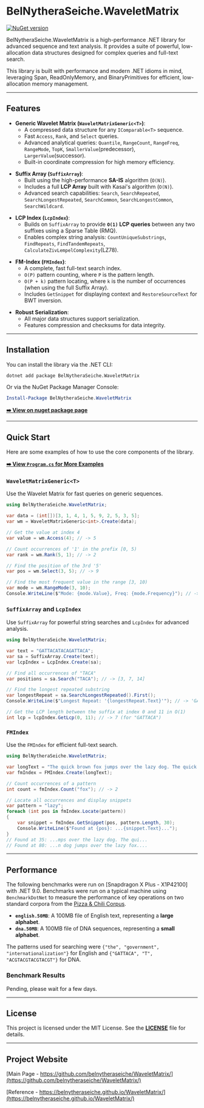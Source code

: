 # BelNytheraSeiche.WaveletMatrix

[![NuGet version](https://img.shields.io/nuget/v/BelNytheraSeiche.WaveletMatrix.svg)](https://www.nuget.org/packages/BelNytheraSeiche.WaveletMatrix/)
<!-- [![License: MIT](https://img.shields.io/badge/License-MIT-yellow.svg)](https://opensource.org/licenses/MIT) -->

BelNytheraSeiche.WaveletMatrix is a high-performance .NET library for advanced sequence and text analysis. It provides a suite of powerful, low-allocation data structures designed for complex queries and full-text search.

This library is built with performance and modern .NET idioms in mind, leveraging Span<T>, ReadOnlyMemory<T>, and BinaryPrimitives for efficient, low-allocation memory management.

---

## Features

- **Generic Wavelet Matrix (`WaveletMatrixGeneric<T>`)**:
  - A compressed data structure for any `IComparable<T>` sequence.
  - Fast `Access`, `Rank`, and `Select` queries.
  - Advanced analytical queries: `Quantile`, `RangeCount`, `RangeFreq`, `RangeMode`, `TopK`, `SmallerValue`(predecessor), `LargerValue`(successor).
  - Built-in coordinate compression for high memory efficiency.

<div></div>

- **Suffix Array (`SuffixArray`)**:
  - Built using the high-performance **SA-IS** algorithm (`O(N)`).
  - Includes a full **LCP Array** built with Kasai's algorithm (`O(N)`).
  - Advanced search capabilities: `Search`, `SearchRepeated`, `SearchLongestRepeated`, `SearchCommon`, `SearchLongestCommon`, `SearchWildcard`.

<div></div>

- **LCP Index (`LcpIndex`)**:
  - Builds on `SuffixArray` to provide **`O(1)` LCP queries** between any two suffixes using a Sparse Table (RMQ).
  - Enables complex string analysis: `CountUniqueSubstrings`, `FindRepeats`, `FindTandemRepeats`, `CalculateZivLempelComplexity`(LZ78).

<div></div>

- **FM-Index (`FMIndex`)**:
  - A complete, fast full-text search index.
  - `O(P)` pattern counting, where `P` is the pattern length.
  - `O(P + k)` pattern locating, where `k` is the number of occurrences (when using the full Suffix Array).
  - Includes `GetSnippet` for displaying context and `RestoreSourceText` for BWT inversion.

<div></div>

- **Robust Serialization**:
  - All major data structures support serialization.
  - Features compression and checksums for data integrity.

---

## Installation

You can install the library via the .NET CLI:

```sh
dotnet add package BelNytheraSeiche.WaveletMatrix
```

Or via the NuGet Package Manager Console:

```powershell
Install-Package BelNytheraSeiche.WaveletMatrix
```

[**➡️ View on nuget package page**](https://www.nuget.org/packages/BelNytheraSeiche.WaveletMatrix/)

---

## Quick Start

Here are some examples of how to use the core components of the library.

[**➡️ View `Program.cs` for More Examples**](https://github.com/belnytheraseiche/WaveletMatrix/blob/main/src/Program.cs)

### `WaveletMatrixGeneric<T>`

Use the Wavelet Matrix for fast queries on generic sequences.

```csharp
using BelNytheraSeiche.WaveletMatrix;

var data = (int[])[3, 1, 4, 1, 5, 9, 2, 5, 3, 5];
var wm = WaveletMatrixGeneric<int>.Create(data);

// Get the value at index 4
var value = wm.Access(4); // -> 5

// Count occurrences of '1' in the prefix [0, 5)
var rank = wm.Rank(5, 1); // -> 2

// Find the position of the 3rd '5'
var pos = wm.Select(3, 5); // -> 9

// Find the most frequent value in the range [3, 10)
var mode = wm.RangeMode(3, 10);
Console.WriteLine($"Mode: {mode.Value}, Freq: {mode.Frequency}"); // -> Mode: 5, Freq: 3
```

### `SuffixArray` and `LcpIndex`

Use `SuffixArray` for powerful string searches and `LcpIndex` for advanced analysis.

```csharp
using BelNytheraSeiche.WaveletMatrix;

var text = "GATTACATACAGATTACA";
var sa = SuffixArray.Create(text);
var lcpIndex = LcpIndex.Create(sa);

// Find all occurrences of "TACA"
var positions = sa.Search("TACA"); // -> [3, 7, 14]

// Find the longest repeated substring
var longestRepeat = sa.SearchLongestRepeated().First();
Console.WriteLine($"Longest Repeat: '{longestRepeat.Text}'"); // -> 'GATTACA'

// Get the LCP length between the suffix at index 0 and 11 in O(1)
int lcp = lcpIndex.GetLcp(0, 11); // -> 7 (for "GATTACA")
```

### `FMIndex`

Use the `FMIndex` for efficient full-text search.

```csharp
using BelNytheraSeiche.WaveletMatrix;

var longText = "The quick brown fox jumps over the lazy dog. The quick brown dog jumps over the lazy fox.";
var fmIndex = FMIndex.Create(longText);

// Count occurrences of a pattern
int count = fmIndex.Count("fox"); // -> 2

// Locate all occurrences and display snippets
var pattern = "lazy";
foreach (int pos in fmIndex.Locate(pattern))
{
    var snippet = fmIndex.GetSnippet(pos, pattern.Length, 30);
    Console.WriteLine($"Found at {pos}: ...{snippet.Text}...");
}
// Found at 35: ...mps over the lazy dog. The qui...
// Found at 80: ...n dog jumps over the lazy fox....
```

---

## Performance

The following benchmarks were run on [Snapdragon X Plus - X1P42100] with .NET 9.0.
Benchmarks were run on a typical machine using `BenchmarkDotNet` to measure the performance of key operations on two standard corpora from the [Pizza & Chili Corpus](http://pizzachili.dcc.uchile.cl/).

-   **`english.50MB`**: A 100MB file of English text, representing a **large alphabet**.
-   **`dna.50MB`**: A 100MB file of DNA sequences, representing a **small alphabet**.

The patterns used for searching were `{"the", "government", "internationalization"}` for English and `{"GATTACA", "T", "ACGTACGTACGTACGT"}` for DNA.

### Benchmark Results

Pending, please wait for a few days.

<!--

This benchmark meatures the time taken to perform `SuffixArray.Search`.

- english.50MB

| Method | pattern              | Mean            | Error         | StdDev        | Gen0   | Allocated  |
|------- |--------------------- |----------------:|--------------:|--------------:|-------:|-----------:|
| Search | government           |     17,079.8 ns |     100.55 ns |      89.13 ns | 4.9438 |    20680 B |
| Search | internationalization |        154.2 ns |       0.31 ns |       0.29 ns | 0.0305 |      128 B |
| Search | the                  | 89,991,934.4 ns | 547,648.45 ns | 512,270.70 ns |      - | 21189896 B |

This benchmark meatures the time taken to perform `FMIndex.Count`.

- english.50MB

| Method | pattern              | Mean     | Error   | StdDev  | Allocated |
|--------|--------------------- |---------:|--------:|--------:|----------:|
| Count  | government           | 167.9 ns | 0.76 ns | 0.71 ns |         - |
| Count  | internationalization | 179.7 ns | 1.60 ns | 1.50 ns |         - |
| Count  | the                  | 168.9 ns | 0.38 ns | 0.35 ns |         - |

- dna.50MB

| Method | pattern          | Mean      | Error     | StdDev    | Median    | Allocated |
|--------|----------------- |----------:|----------:|----------:|----------:|----------:|
| Count  | ACGTACGT         | 655.13 ns |  0.489 ns |  0.409 ns | 655.16 ns |         - |
| Count  | ACGTACGTACGTACGT | 895.86 ns |  1.120 ns |  1.048 ns | 895.78 ns |         - |
| Count  | GATTACA          | 523.64 ns | 10.282 ns | 15.390 ns | 532.35 ns |         - |
| Count  | T                |  27.33 ns |  0.006 ns |  0.005 ns |  27.33 ns |         - |

This benchmark meatures the time taken to perform `LcpIndex.GetLcp`.

- english.50MB

| Method | Mean     | Error     | StdDev    | Allocated |
|--------|---------:|----------:|----------:|----------:|
| GetLcp | 4.012 ns | 0.0060 ns | 0.0056 ns |         - |

- dna.50MB

| Method | Mean     | Error     | StdDev    | Allocated |
|------- |---------:|----------:|----------:|----------:|
| GetLcp | 4.116 ns | 0.0266 ns | 0.0248 ns |         - |

This benchmark meatures the time taken to perform `WaveletMatrixGeneric<char>.Rank`.

- dna.50MB

| Method | Mean     | Error    | StdDev   | Allocated |
|------- |---------:|---------:|---------:|----------:|
| Rank   | 15.05 ns | 0.053 ns | 0.044 ns |         - |

This benchmark measures the final file size after serializing.

- english.50MB

| Method        | Serialized |
|-------------- |-----------:|
| SuffixArray   |  455.33 MB |
| FMIndex       |  467.38 MB |
| LcpIndex      |  914.63 MB |
| WaveletMatrix |   27.44 MB |

- dna.50MB

| Method        | Serialized |
|-------------- |-----------:|
| SuffixArray   |  417.51 MB |
| FMIndex       |  429.10 MB |
| LcpIndex      |  806.07 MB |
| WaveletMatrix |   12.32 MB |

-->

---

## License

This project is licensed under the MIT License. See the  **[LICENSE](https://github.com/belnytheraseiche/WaveletMatrix/blob/main/LICENSE)** file for details.

---

## Project Website

[Main Page - https://github.com/belnytheraseiche/WaveletMatrix/](https://github.com/belnytheraseiche/WaveletMatrix/)

[Reference - https://belnytheraseiche.github.io/WaveletMatrix/](https://belnytheraseiche.github.io/WaveletMatrix/)
